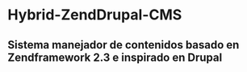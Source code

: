 # Hybrid-ZendDrupal-CMS
## Sistema manejador de contenidos basado en Zendframework 2.3 e inspirado en Drupal

